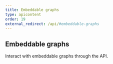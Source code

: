 ```yaml
---
title: Embeddable graphs
type: apicontent
order: 19
external_redirect: /api/#embeddable-graphs
---
```

## Embeddable graphs
Interact with embeddable graphs through the API.
